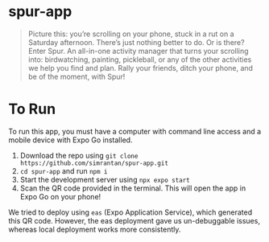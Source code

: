 # spur-app

> Picture this: you’re scrolling on your phone, stuck in a rut on a Saturday afternoon. There’s just nothing better to do. Or is there? Enter Spur. An all-in-one activity manager that turns your scrolling into: birdwatching, painting, pickleball, or any of the other activities we help you find and plan. Rally your friends, ditch your phone, and be of the moment, with Spur!

# To Run

To run this app, you must have a computer with command line access and a mobile device with Expo Go installed.

1. Download the repo using `git clone https://github.com/simrantan/spur-app.git`
2. `cd spur-app` and run `npm i`
3. Start the development server using `npx expo start`
4. Scan the QR code provided in the terminal. This will open the app in Expo Go on your phone!

We tried to deploy using `eas` (Expo Application Service), which generated this QR code. However, the eas deployment gave us un-debuggable issues, whereas local deployment works more consistently.
